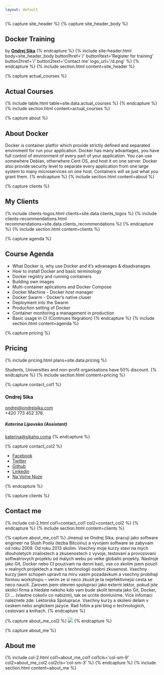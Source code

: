 ```yaml
---
layout: default
---
```


{% capture site_header %}
{% capture site_header_body %}
## Docker Training

by [__Ondrej Sika__](https://ondrej-sika.com)
{% endcapture %}
{% include site-header.html body=site_header_body button1href='/' button1text='Register for training' button2href='/' button2text='Contact me' logo_url='/d.png' %}
{% endcapture %}
{% include section.html content=site_header %}



{% capture actual_courses %}
## Actual Courses

{% include table.html table=site.data.actual_courses %}
{% endcapture %}
{% include section.html content=actual_courses %}



{% capture about %}
## About Docker

Docker is container platfor which provide strictly defined and separated enviroment for run your application. Docker has many advantages, you have full control of environment of every part of your application. You can use somewhere Debian, otherwhere Cent OS, and host it on one server. Docker also provide security level to separate every application from one large system to many microservices on one host. Containers will se just what you grant them.
{% endcapture %}
{% include section.html content=about %}

{% capture clients %}
## My Clients

{% include clients-logos.html clients=site.data.clients_logos %}
{% include clients-recommendations.html recommendations=site.data.clients_recommendations %}
{% endcapture %}
{% include section.html content=clients %}

{% capture agenda %}
## Course Agenda

- What Docker is, why use Docker and it’s advanages & disadvanages
- How to install Docker and basic terminology
- Docker registry and running containers
- Building own images
- Multi-container aplications and Docker Compose
- Docker Machine - Docker host manager
- Docker Swarm - Docker’s native cluser
- Deployment into the Swarm
- Production setting of Docker
- Container monitoring a management in production
- Basic usage in CI (Continues Itegration)
{% endcapture %}
{% include section.html content=agenda %}


{% capture pricing %}
## Pricing

{% include pricing.html plans=site.data.pricing %}

Students, Universities and non-profit organisations have 50% discount.
{% endcapture %}
{% include section.html content=pricing %}



{% capture contact_col1 %}
### Ondrej Sika
<ondrej@ondrejsika.com>
<br>+420 773 452 376

##### Katerina Lipovska (Assistant)
<katerina@sikahq.coma>
{% endcapture %}

{% capture contact_col2 %}
<ul>
<li><a href="https://www.facebook.com/sikaondrej">Facebook</a></li>
<li><a href="https://twitter.com/ondrejsika">Twitter</a></li>
<li><a href="https://github.com/ondrejsika">Github</a></li>
<li><a href="https://www.linkedin.com/in/ondrejsika/">Linkedin</a></li>
<li><a href="https://navolnenoze.cz/prezentace/ondrej-sika/">Na Volne Noze</a></li>
</ul>
{% endcapture %}

{% capture clients %}
## Contact me
{% include col-2.html col1=contact_col1 col2=contact_col2 %}
{% endcapture %}
{% include section.html content=clients %}


{% capture about_me_col1 %}
Jmenuji se Ondrej Sika, pracuji jako software engineer na Slush Poolu (tezba Bitcoinu) a vyvojem software se zabyvam od roku 2009. Od roku 2013 skolim. Vsechny moje kurzy stavi na mych dlouholetych znalostech a zkusenostech z vyvoje, testovani a provozovani softwatrovych projektu od malych webu po velke globalni projekty. Nastroje jako Git, Docker nebo CI pouzivam na denni bazi, vse co skolim jsem pouzil v realnych projektech a mam s technologii osobni zkusenost. Vsechny kurzy jsem schopen upravit na miru vasim pozadavkum a vsechny probihaji formou workshopu – verim ze si neco zkusit je ta nejefektivnejsi cesta se neco naucit. Zaroven jsem otevren spolupraci jako externi lektor, pokud jste skolici firma a hledate nekoho kdo vam bude skolit temata jako Git, Docker, CI … (vlastne cokoliv co nabizim), tak se urcite domluvime. Vice infomaci naleznete zde: Lektorska Spoluprace. Vsechny kurzy a skoleni delam v ceskem nebo anglickem jazyce. Rad fotim a pisi blog o technologiich, cestovani a knihach.
{% endcapture %}

{% capture about_me_col2 %}
<img src="/ondrejsika3-300x300.jpg" class="img-fluid">
{% endcapture %}

{% capture about_me %}
## About me
{% include col-2.html col1=about_me_col1 col1cls='col-sm-9' col2=about_me_col2 col2cls='col-sm-3' %}
{% endcapture %}
{% include section.html content=about_me %}
